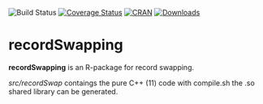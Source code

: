 ![Build Status](https://travis-ci.org/sdcTools/recordSwapping.svg?branch=master)
[![Coverage Status](https://coveralls.io/repos/github/sdcTools/recordSwapping/badge.svg?branch=master)](https://coveralls.io/github/sdcTools/sdcMicro?branch=master)
[![CRAN](http://www.r-pkg.org/badges/version/recordSwapping)](https://CRAN.R-project.org/package=recordSwapping)
[![Downloads](http://cranlogs.r-pkg.org/badges/recordSwapping)](https://CRAN.R-project.org/package=recordSwapping)
<!--[![Mentioned in Awesome Official Statistics ](https://awesome.re/mentioned-badge.svg)](http://www.awesomeofficialstatistics.org)-->

recordSwapping
========

**recordSwapping** is an R-package for record swapping.


*src/recordSwap* contaings the pure C++ (11) code with compile.sh the .so shared library can be generated.